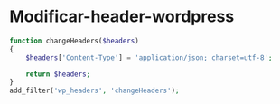 # Modificar-header-wordpress

```php
function changeHeaders($headers)
{
    $headers['Content-Type'] = 'application/json; charset=utf-8';

    return $headers;     
}
add_filter('wp_headers', 'changeHeaders');
```
